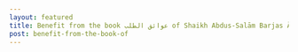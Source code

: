 ```yaml
---
layout: featured
title: Benefit from the book عوائق الطلب of Shaikh Abdus-Salām Barjas Āl-AbdilKareem A
post: benefit-from-the-book-of
---
```

